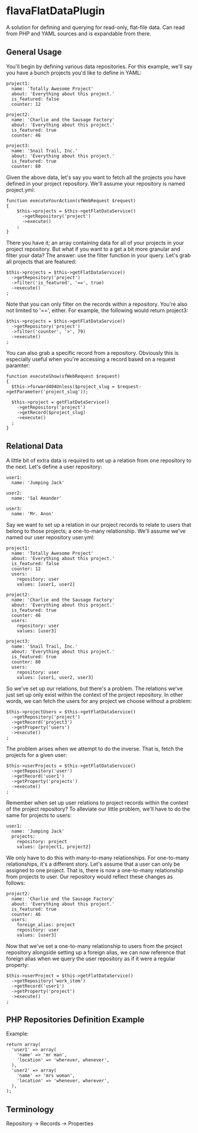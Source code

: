 flavaFlatDataPlugin
===================
A solution for defining and querying for read-only, flat-file data. Can read from PHP 
and YAML sources and is expandable from there.


General Usage
-------------
You'll begin by defining various data repositories. For this example, we'll say you
have a bunch projects you'd like to define in YAML:


    project1:
      name: 'Totally Awesome Project'
      about: 'Everything about this project.'
      is_featured: false
      counter: 12

    project2:
      name: 'Charlie and the Sausage Factory'
      about: 'Everything about this project.'
      is_featured: true
      counter: 46

    project3:
      name: 'Snail Trail, Inc.'
      about: 'Everything about this project.'
      is_featured: true
      counter: 80


Given the above data, let's say you want to fetch all the projects you have defined
in your project repository. We'll assume your repository is named project.yml:


    function executeYourAction(sfWebRequest $request)
    {
        $this->projects = $this->getFlatDataService()
          ->getRepository('project')
          ->execute()
        ;
    }


There you have it; an array containing data for all of your projects in your project
repository. But what if you want to a get a bit more granular and filter your data? 
The answer: use the filter function in your query. Let's grab all projects that are
featured:


    $this->projects = $this->getFlatDataService()
      ->getRepository('project')
      ->filter('is_featured', '==', true)
      ->execute()
    ;


Note that you can only filter on the records within a repository. You're also not limited 
to '==', either. For example, the following would return project3:


    $this->projects = $this->getFlatDataService()
      ->getRepository('project')
      ->filter('counter', '>', 79)
      ->execute()
    ;


You can also grab a specific record from a repository. Obviously this is especially useful 
when you're accessing a record based on a request paramter:


    function executeShow(sfWebRequest $request)
    {
      $this->forward404Unless($project_slug = $request->getParameter('project_slug'));

      $this->project = getFlatDataService()
        ->getRepository('project')
        ->getRecord($project_slug)
        ->execute()
      ;
    }
  

Relational Data
---------------
A little bit of extra data is required to set up a relation from one repository to the next. 
Let's define a user repository:


    user1:
      name: 'Jumping Jack'

    user2:
      name: 'Sal Amander'

    user3:
      name: 'Mr. Anon'


Say we want to set up a relation in our project records to relate to users that belong to those 
projects; a one-to-many relationship. We'll assume we've named our user repository user.yml:


    project1:
      name: 'Totally Awesome Project'
      about: 'Everything about this project.'
      is_featured: false
      counter: 12
      users:
        repository: user
        values: [user1, user2]

    project2:
      name: 'Charlie and the Sausage Factory'
      about: 'Everything about this project.'
      is_featured: true
      counter: 46
      users:
        repository: user
        values: [user3]

    project3:
      name: 'Snail Trail, Inc.'
      about: 'Everything about this project.'
      is_featured: true
      counter: 80
      users:
        repository: user
        values: [user1, user2, user3]


So we've set up our relations, but there's a problem. The relations we've just set up only 
exist within the context of the project repository. In other words, we can fetch the users 
for any project we choose without a problem:


    $this->projectUsers = $this->getFlatDataService()
      ->getRepository('project')
      ->getRecord('project3')
      ->getProperty('users')
      ->execute()
    ;


The problem arises when we attempt to do the inverse. That is, fetch the projects for a given 
user:


    $this->userProjects = $this->getFlatDataService()
      ->getRepository('user')
      ->getRecord('user1')
      ->getProperty('projects')
      ->execute()
    ;


Remember when set up user relations to project records within the context of the project 
repository? To alleviate our little problem, we'll have to do the same for projects to users:


    user1:
      name: 'Jumping Jack'
      projects:
        repository: project
        values: [project1, project2] 


We only have to do this with many-to-many relationships. For one-to-many relationships, it's a 
different story. Let's assume that a user can only be assigned to one project. That is, there is 
now a one-to-many relationship from projects to user. Our repository would reflect these changes 
as follows:


    project2:
      name: 'Charlie and the Sausage Factory'
      about: 'Everything about this project.'
      is_featured: true
      counter: 46
      users:
        foreign_alias: project
        repository: user
        values: [user3]


Now that we've set a one-to-many relationship to users from the project repository alongside setting 
up a foreign alias, we can now reference that foreign alias when we query the user repository as if 
it were a regular property:


    $this->userProject = $this->getFlatDataService()
      ->getRepository('work_item')
      ->getRecord('user1')
      ->getProperty('project')
      ->execute()
    ;




PHP Repositories Definition Example
-----------------------------------
Example:

    return array(
      'user1' => array(
        'name' => 'mr man',
        'location' => 'wherever, whenever',
      ),
      'user2' => array(
        'name' => 'mrs woman',
        'location' => 'whenever, wherever',
      ),
    );


Terminology
-----------
Repository -> Records -> Properties
